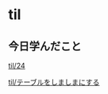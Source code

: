 # til

## 今日学んだこと

[til/24](https://github.com/tokiohamamatsu/til/blob/master/%E6%B4%BB%E5%8B%95%E8%A8%98%E9%8C%B2/2022/02/24.md)

[til/テーブルをしましまにする](https://github.com/tokiohamamatsu/til/blob/master/css/%E3%83%86%E3%83%BC%E3%83%96%E3%83%AB%E3%82%92%E3%81%97%E3%81%BE%E3%81%97%E3%81%BE%E3%81%AB%E3%81%99%E3%82%8B.md)